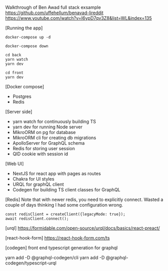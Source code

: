 Walkthrough of Ben Awad full stack exsample
https://github.com/uffehellum/benavad-lireddit
https://www.youtube.com/watch?v=I6ypD7qv3Z8&list=WL&index=135


[Running the app]

    docker-compose up -d

    docker-compose down

    cd back
    yarn watch
    yarn dev

    cd front
    yarn dev


[Docker compose]
- Postgres
- Redis

[Server side]
- yarn watch for continuously building TS
- yarn dev for running Node server
- MikroORM on pg for database
- MikroORM cli for creating db migrations
- ApolloServer for GraphQL schema
- Redis for storing user session
- QID cookie with session id

[Web UI]
- NextJS for react app with pages as routes
- Chakra for UI styles
- URQL for graphQL client
- Codegen for building TS client classes for GraphQL


[Redis]
Note that with newer redis, you need to explicitly connect. Wasted a couple of days thinking I had some configuration wrong.

    const redisClient = createClient({legacyMode: true}); 
    await redisClient.connect();

[urql]
https://formidable.com/open-source/urql/docs/basics/react-preact/

[react-hook-form]
https://react-hook-form.com/ts


[codegen]
front end typescript generation for graphql

yarn add -D @graphql-codegen/cli
yarn add -D @graphql-codegen/typescript-urql
